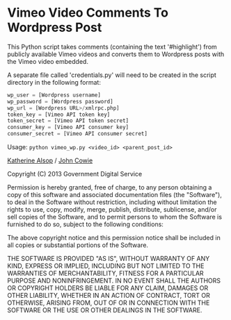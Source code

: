 Vimeo Video Comments To Wordpress Post
======================================

This Python script takes comments (containing the text '#highlight') from publicly available Vimeo videos and converts them to Wordpress posts with the Vimeo video embedded. 

A separate file called 'credentials.py' will need to be created in the script directory in the following format:

```python
wp_user = [Wordpress username]
wp_password = [Wordpress password]
wp_url = [Wordpress URL>/xmlrpc.php]
token_key = [Vimeo API token key]
token_secret = [Vimeo API token secret]
consumer_key = [Vimeo API consumer key]
consumer_secret = [Vimeo API consumer secret]
```



Usage: ```python vimeo_wp.py <video_id> <parent_post_id>```

[Katherine Alsop](http://github.com/kalsop) / [John Cowie](http://github.com/johncowie)



Copyright (C) 2013 Government Digital Service

Permission is hereby granted, free of charge, to any person obtaining a copy of this software and associated documentation files (the "Software"), to deal in the Software without restriction, including without limitation the rights to use, copy, modify, merge, publish, distribute, sublicense, and/or sell copies of the Software, and to permit persons to whom the Software is furnished to do so, subject to the following conditions:

The above copyright notice and this permission notice shall be included in all copies or substantial portions of the Software.

THE SOFTWARE IS PROVIDED "AS IS", WITHOUT WARRANTY OF ANY KIND, EXPRESS OR IMPLIED, INCLUDING BUT NOT LIMITED TO THE WARRANTIES OF MERCHANTABILITY, FITNESS FOR A PARTICULAR PURPOSE AND NONINFRINGEMENT. IN NO EVENT SHALL THE AUTHORS OR COPYRIGHT HOLDERS BE LIABLE FOR ANY CLAIM, DAMAGES OR OTHER LIABILITY, WHETHER IN AN ACTION OF CONTRACT, TORT OR OTHERWISE, ARISING FROM, OUT OF OR IN CONNECTION WITH THE SOFTWARE OR THE USE OR OTHER DEALINGS IN THE SOFTWARE.



